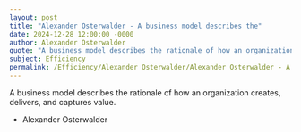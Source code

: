 ```yaml
---
layout: post
title: "Alexander Osterwalder - A business model describes the"
date: 2024-12-28 12:00:00 -0000
author: Alexander Osterwalder
quote: "A business model describes the rationale of how an organization creates, delivers, and captures value."
subject: Efficiency
permalink: /Efficiency/Alexander Osterwalder/Alexander Osterwalder - A business model describes the
---
```


A business model describes the rationale of how an organization creates, delivers, and captures value.

- Alexander Osterwalder
